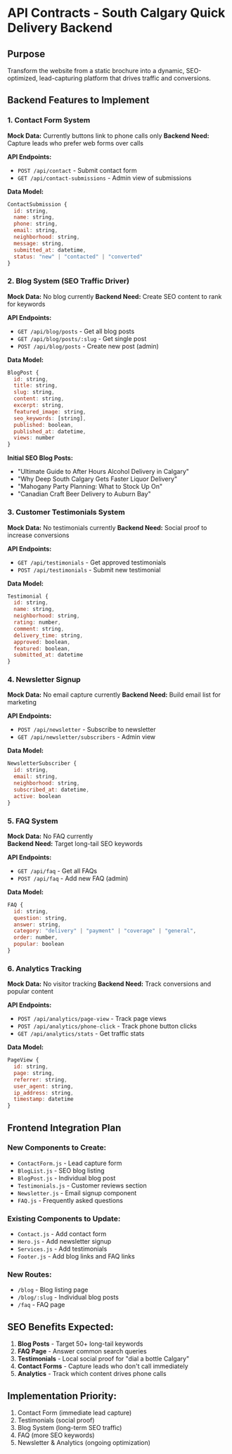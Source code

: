 # API Contracts - South Calgary Quick Delivery Backend

## Purpose
Transform the website from a static brochure into a dynamic, SEO-optimized, lead-capturing platform that drives traffic and conversions.

## Backend Features to Implement

### 1. Contact Form System
**Mock Data:** Currently buttons link to phone calls only
**Backend Need:** Capture leads who prefer web forms over calls

**API Endpoints:**
- `POST /api/contact` - Submit contact form
- `GET /api/contact-submissions` - Admin view of submissions

**Data Model:**
```javascript
ContactSubmission {
  id: string,
  name: string,
  phone: string,
  email: string,
  neighborhood: string,
  message: string,
  submitted_at: datetime,
  status: "new" | "contacted" | "converted"
}
```

### 2. Blog System (SEO Traffic Driver)
**Mock Data:** No blog currently
**Backend Need:** Create SEO content to rank for keywords

**API Endpoints:**
- `GET /api/blog/posts` - Get all blog posts
- `GET /api/blog/posts/:slug` - Get single post
- `POST /api/blog/posts` - Create new post (admin)

**Data Model:**
```javascript
BlogPost {
  id: string,
  title: string,
  slug: string,
  content: string,
  excerpt: string,
  featured_image: string,
  seo_keywords: [string],
  published: boolean,
  published_at: datetime,
  views: number
}
```

**Initial SEO Blog Posts:**
- "Ultimate Guide to After Hours Alcohol Delivery in Calgary"
- "Why Deep South Calgary Gets Faster Liquor Delivery"
- "Mahogany Party Planning: What to Stock Up On"
- "Canadian Craft Beer Delivery to Auburn Bay"

### 3. Customer Testimonials System
**Mock Data:** No testimonials currently
**Backend Need:** Social proof to increase conversions

**API Endpoints:**
- `GET /api/testimonials` - Get approved testimonials
- `POST /api/testimonials` - Submit new testimonial

**Data Model:**
```javascript
Testimonial {
  id: string,
  name: string,
  neighborhood: string,
  rating: number,
  comment: string,
  delivery_time: string,
  approved: boolean,
  featured: boolean,
  submitted_at: datetime
}
```

### 4. Newsletter Signup
**Mock Data:** No email capture currently
**Backend Need:** Build email list for marketing

**API Endpoints:**
- `POST /api/newsletter` - Subscribe to newsletter
- `GET /api/newsletter/subscribers` - Admin view

**Data Model:**
```javascript
NewsletterSubscriber {
  id: string,
  email: string,
  neighborhood: string,
  subscribed_at: datetime,
  active: boolean
}
```

### 5. FAQ System
**Mock Data:** No FAQ currently  
**Backend Need:** Target long-tail SEO keywords

**API Endpoints:**
- `GET /api/faq` - Get all FAQs
- `POST /api/faq` - Add new FAQ (admin)

**Data Model:**
```javascript
FAQ {
  id: string,
  question: string,
  answer: string,
  category: "delivery" | "payment" | "coverage" | "general",
  order: number,
  popular: boolean
}
```

### 6. Analytics Tracking
**Mock Data:** No visitor tracking
**Backend Need:** Track conversions and popular content

**API Endpoints:**
- `POST /api/analytics/page-view` - Track page views
- `POST /api/analytics/phone-click` - Track phone button clicks
- `GET /api/analytics/stats` - Get traffic stats

**Data Model:**
```javascript
PageView {
  id: string,
  page: string,
  referrer: string,
  user_agent: string,
  ip_address: string,
  timestamp: datetime
}
```

## Frontend Integration Plan

### New Components to Create:
- `ContactForm.js` - Lead capture form
- `BlogList.js` - SEO blog listing
- `BlogPost.js` - Individual blog post
- `Testimonials.js` - Customer reviews section
- `Newsletter.js` - Email signup component
- `FAQ.js` - Frequently asked questions

### Existing Components to Update:
- `Contact.js` - Add contact form
- `Hero.js` - Add newsletter signup
- `Services.js` - Add testimonials
- `Footer.js` - Add blog links and FAQ links

### New Routes:
- `/blog` - Blog listing page
- `/blog/:slug` - Individual blog posts
- `/faq` - FAQ page

## SEO Benefits Expected:
1. **Blog Posts** - Target 50+ long-tail keywords
2. **FAQ Page** - Answer common search queries
3. **Testimonials** - Local social proof for "dial a bottle Calgary"
4. **Contact Forms** - Capture leads who don't call immediately
5. **Analytics** - Track which content drives phone calls

## Implementation Priority:
1. Contact Form (immediate lead capture)
2. Testimonials (social proof)  
3. Blog System (long-term SEO traffic)
4. FAQ (more SEO keywords)
5. Newsletter & Analytics (ongoing optimization)